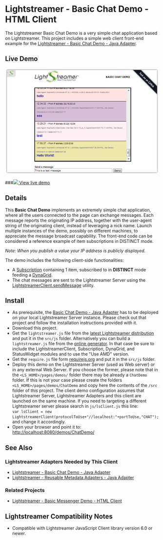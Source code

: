 # Lightstreamer - Basic Chat Demo - HTML Client #
<!-- START DESCRIPTION lightstreamer-example-chat-client-javascript -->

The Lightstreamer Basic Chat Demo is a very simple chat application based on Lightstreamer.
This project includes a simple web client front-end example for the [Lightstreamer - Basic Chat Demo - Java Adapter](https://github.com/Weswit/Lightstreamer-example-Chat-adapter-java).

## Live Demo

[![screenshot](screen_chat_large.png)](http://demos.lightstreamer.com/ChatDemo)

###[![](http://demos.lightstreamer.com/site/img/play.png) View live demo](http://demos.lightstreamer.com/ChatDemo)

## Details

This <b>Basic Chat Demo</b> implements an extremely simple chat application, where all the users connected to the page can exchange messages. Each message reports the originating IP address, together with the user-agent string of the originating client, instead of leveraging a nick name.
Launch multiple instances of the demo, possibly on different machines, to appreciate the message broadcast capability.
The front-end code can be considered a reference example of item subscriptions in DISTINCT mode.

*Note: When you publish a value your IP address is publicly displayed.*

The demo includes the following client-side functionalities:
* A [Subscription](http://www.lightstreamer.com/docs/client_javascript_uni_api/Subscription.html) containing 1 item, subscribed to in <b>DISTINCT</b> mode feeding a [DynaGrid](http://www.lightstreamer.com/docs/client_javascript_uni_api/DynaGrid.html).
* The chat messages are sent to the Lightstreamer Server using the [LightstreamerClient.sendMessage](http://www.lightstreamer.com/docs/client_javascript_uni_api/LightstreamerClient.html#sendMessage) utility.

<!-- END DESCRIPTION lightstreamer-example-chat-client-javascript -->

## Install

* As prerequisite, the [Basic Chat Demo - Java Adapter](https://github.com/Weswit/Lightstreamer-example-Chat-adapter-java) has to be deployed on your local Lightstreamer Server instance. Please check out that project and follow the installation instructions provided with it.
* Download this project.
* Get the `lightstreamer.js` file from the [latest Lightstreamer distribution](http://www.lightstreamer.com/download) 
   and put it in the `src/js` folder. Alternatively you can build a `lightstreamer.js` file from the 
   [online generator](http://www.lightstreamer.com/distros/Lightstreamer_Allegro-Presto-Vivace_5_1_1_Colosseo_20130305/Lightstreamer/DOCS-SDKs/sdk_client_javascript/tools/generator.html).
   In that case be sure to include the LightstreamerClient, Subscription, DynaGrid, and StatusWidget modules and to use the "Use AMD" version.
*  Get the `require.js` file form [requirejs.org](http://requirejs.org/docs/download.html) and put it in the `src/js` folder.
* Deploy this demo on the Lightstreamer Server (used as Web server) or in any external Web Server. If you choose the former, please note that in the `<LS_HOME>/pages/demos/` folder there may be already a `ChatDemo` folder. If this is not your case please create the folders `<LS_HOME>/pages/demos/ChatDemo` and copy here the contents of the `/src` folder of this project.
The client demo configuration assumes that Lightstreamer Server, Lightstreamer Adapters and this client are launched on the same machine. If you need to targeting a different Lightstreamer server please search in `js/lsClient.js` this line:<BR/> `var lsClient = new LightstreamerClient(protocolToUse+"//localhost:"+portToUse,"CHAT");`<BR/> and change it accordingly.
* Open your browser and point it to: [http://localhost:8080/demos/ChatDemo/](http://localhost:8080/demos/ChatDemo/)

## See Also

### Lightstreamer Adapters Needed by This Client
<!-- START RELATED_ENTRIES -->

* [Lightstreamer - Basic Chat Demo - Java Adapter](https://github.com/Weswit/Lightstreamer-example-Chat-adapter-java)
* [Lightstreamer - Reusable Metadata Adapters - Java Adapter](https://github.com/Weswit/Lightstreamer-example-ReusableMetadata-adapter-java)

<!-- END RELATED_ENTRIES -->

### Related Projects

* [Lightstreamer - Basic Messenger Demo - HTML Client](https://github.com/Weswit/Lightstreamer-example-Messenger-client-javascript)

## Lightstreamer Compatibility Notes

- Compatible with Lightstreamer JavaScript Client library version 6.0 or newer.
